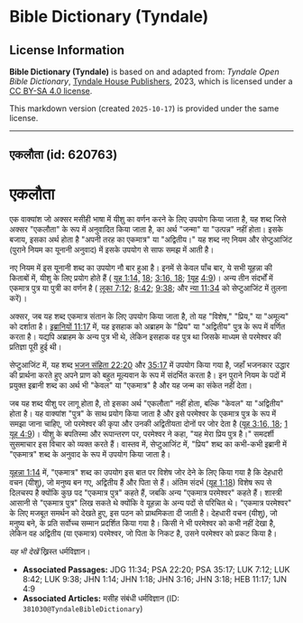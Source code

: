 # Bible Dictionary (Tyndale)

## License Information

**Bible Dictionary (Tyndale)** is based on and adapted from: _Tyndale Open Bible Dictionary_, [Tyndale House Publishers](https://tyndaleopenresources.com/), 2023, which is licensed under a [CC BY-SA 4.0 license](https://creativecommons.org/licenses/by-sa/4.0/legalcode.en).

This markdown version (created `2025-10-17`) is provided under the same license.



--------------------------------

## एकलौता (id: 620763)

एकलौता
======

एक वाक्यांश जो अक्सर मसीही भाषा में यीशु का वर्णन करने के लिए उपयोग किया जाता है, यह शब्द जिसे अक्सर "एकलौता" के रूप में अनुवादित किया जाता है, का अर्थ "जन्मा" या "उत्पन्न" नहीं होता। इसके बजाय, इसका अर्थ होता है "अपनी तरह का एकमात्र" या "अद्वितीय।" यह शब्द नए नियम और सेप्टुआजिंट (पुराने नियम का यूनानी अनुवाद) में इसके उपयोग से साफ समझ में आती है।

नए नियम में इस यूनानी शब्द का उपयोग नौ बार हुआ है। इनमें से केवल पाँच बार, ये सभी यूहन्ना की किताबों में, यीशु के लिए प्रयोग होते हैं ( [यूह 1:14,](https://ref.ly/John1:14) [18](https://ref.ly/John1:18); [3:16, 18](https://ref.ly/John3:16); [1](https://ref.ly/1John4:9)[यूह](https://ref.ly/John1:14) [4:9](https://ref.ly/1John4:9))। अन्य तीन संदर्भों में एकमात्र पुत्र या पुत्री का वर्णन है ( [लूका 7:12](https://ref.ly/Luke7:12); [8:42](https://ref.ly/Luke8:42); [9:38](https://ref.ly/Luke9:38); और [न्या 11:34](https://ref.ly/Judg11:34) को सेप्टुआजिंट में तुलना करें)।

अक्सर, जब यह शब्द एकमात्र संतान के लिए उपयोग किया जाता है, तो यह "विशेष," "प्रिय," या "अमूल्य" को दर्शाता है। [इब्रानियों 11:17](https://ref.ly/Heb11:17) में, यह इसहाक को अब्राहम के "प्रिय" या "अद्वितीय" पुत्र के रूप में वर्णित करता है। यद्यपि अब्राहम के अन्य पुत्र भी थे, लेकिन इसहाक वह पुत्र था जिसके माध्यम से परमेश्वर की प्रतिज्ञा पूरी हुई थी।

सेप्टुआजिंट में, यह शब्द [भजन संहिता 22:20](https://ref.ly/Ps22:20) और [35:17](https://ref.ly/Ps35:17) में उपयोग किया गया है, जहाँ भजनकार उद्धार की प्रार्थना करते हुए अपने प्राण को बहुत मूल्यवान के रूप में संदर्भित करता है। इन पुराने नियम के पदों में प्रयुक्त इब्रानी शब्द का अर्थ भी "केवल" या "एकमात्र" है और यह जन्म का संकेत नहीं देता।

जब यह शब्द यीशु पर लागू होता है, तो इसका अर्थ "एकलौता" नहीं होता, बल्कि "केवल" या "अद्वितीय" होता है। यह वाक्यांश "पुत्र" के साथ प्रयोग किया जाता है और इसे परमेश्वर के एकमात्र पुत्र के रूप में समझा जाना चाहिए, जो परमेश्वर की कृपा और उनकी अद्वितीयता दोनों पर जोर देता है ([यूह 3:16, 18](https://ref.ly/John3:16); [1 यूह 4:9](https://ref.ly/1John4:9))। यीशु के बपतिस्मा और रूपान्तरण पर, परमेश्वर ने कहा, "यह मेरा प्रिय पुत्र है।" समदर्शी सुसमाचार इस विचार को व्यक्त करते हैं। वास्तव में, सेप्टुआजिंट में, "प्रिय" शब्द का कभी\-कभी इब्रानी में "एकमात्र" शब्द के अनुवाद के रूप में उपयोग किया जाता है।

[यूहन्ना 1:14](https://ref.ly/John1:14) में, "एकमात्र" शब्द का उपयोग इस बात पर विशेष जोर देने के लिए किया गया है कि देहधारी वचन (यीशु), जो मनुष्य बन गए, अद्वितीय हैं और पिता से हैं। अंतिम संदर्भ ([यूह 1:18](https://ref.ly/John1:18)) विशेष रूप से दिलचस्प है क्योंकि कुछ पद "एकमात्र पुत्र" कहते हैं, जबकि अन्य "एकमात्र परमेश्वर" कहते हैं। शास्त्री आसानी से "एकमात्र पुत्र" लिख सकते थे क्योंकि वे यूहन्ना के अन्य पदों से परिचित थे। "एकमात्र परमेश्वर" के लिए मजबूत समर्थन को देखते हुए, इस पठन को प्राथमिकता दी जाती है। देहधारी वचन (यीशु), जो मनुष्य बने, के प्रति सर्वोच्च सम्मान प्रदर्शित किया गया है। किसी ने भी परमेश्वर को कभी नहीं देखा है, लेकिन वह अद्वितीय (या एकमात्र) परमेश्वर, जो पिता के निकट है, उसने परमेश्वर को प्रकट किया है।

*यह भी देखें* ख्रिस्त धर्मविज्ञान।

* **Associated Passages:** JDG 11:34; PSA 22:20; PSA 35:17; LUK 7:12; LUK 8:42; LUK 9:38; JHN 1:14; JHN 1:18; JHN 3:16; JHN 3:18; HEB 11:17; 1JN 4:9
* **Associated Articles:** मसीह संबंधी धर्मविज्ञान (ID: `381030@TyndaleBibleDictionary`)

